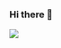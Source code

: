 ### Hi there 👋

<div>

<a href="https://github.com/emmanueln4ssif">
  <img align="center" src="https://github-readme-stats.vercel.app/api/top-langs/?username=emmanueln4ssif&theme=dracula&layout=compact"/>
</a>

</div>
